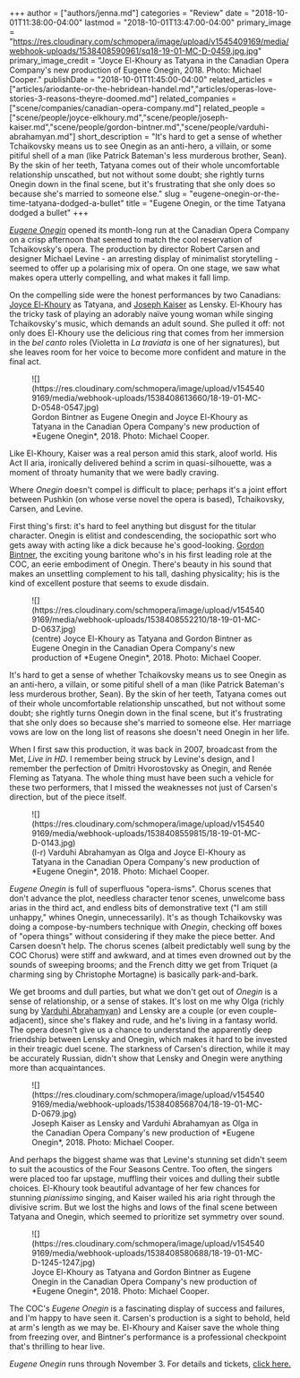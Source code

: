 +++
author = ["authors/jenna.md"]
categories = "Review"
date = "2018-10-01T11:38:00-04:00"
lastmod = "2018-10-01T13:47:00-04:00"
primary_image = "https://res.cloudinary.com/schmopera/image/upload/v1545409169/media/webhook-uploads/1538408590961/sq18-19-01-MC-D-0459.jpg.jpg"
primary_image_credit = "Joyce El-Khoury as Tatyana in the Canadian Opera Company's new production of Eugene Onegin, 2018. Photo: Michael Cooper."
publishDate = "2018-10-01T11:45:00-04:00"
related_articles = ["articles/ariodante-or-the-hebridean-handel.md","articles/operas-love-stories-3-reasons-theyre-doomed.md"]
related_companies = ["scene/companies/canadian-opera-company.md"]
related_people = ["scene/people/joyce-elkhoury.md","scene/people/joseph-kaiser.md","scene/people/gordon-bintner.md","scene/people/varduhi-abrahamyan.md"]
short_description = "It&#039;s hard to get a sense of whether Tchaikovsky means us to see Onegin as an anti-hero, a villain, or some pitiful shell of a man (like Patrick Bateman&#039;s less murderous brother, Sean). By the skin of her teeth, Tatyana comes out of their whole uncomfortable relationship unscathed, but not without some doubt; she rightly turns Onegin down in the final scene, but it&#039;s frustrating that she only does so because she&#039;s married to someone else."
slug = "eugene-onegin-or-the-time-tatyana-dodged-a-bullet"
title = "Eugene Onegin, or the time Tatyana dodged a bullet"
+++

[*Eugene Onegin*](https://www.coc.ca/productions/16460) opened its month-long run at the Canadian Opera Company on a crisp afternoon that seemed to match the cool reservation of Tchaikovsky's opera. The production by director Robert Carsen and designer Michael Levine - an arresting display of minimalist storytelling - seemed to offer up a polarising mix of opera. On one stage, we saw what makes opera utterly compelling, and what makes it fall limp.

On the compelling side were the honest performances by two Canadians: [Joyce El-Khoury](/scene/people/joyce-el-khoury/) as Tatyana, and [Joseph Kaiser](/scene/people/joseph-kaiser/) as Lensky. El-Khoury has the tricky task of playing an adorably naïve young woman while singing Tchaikovsky's music, which demands an adult sound. She pulled it off: not only does El-Khoury use the delicious ring that comes from her immersion in the *bel canto* roles (Violetta in *La traviata* is one of her signatures), but she leaves room for her voice to become more confident and mature in the final act.

<figure data-type="image">
![](https://res.cloudinary.com/schmopera/image/upload/v1545409169/media/webhook-uploads/1538408613660/18-19-01-MC-D-0548-0547.jpg)
<figcaption>Gordon Bintner as Eugene Onegin and Joyce El-Khoury as Tatyana in the Canadian Opera Company's new production of *Eugene Onegin*, 2018. Photo: Michael Cooper.</figcaption>
</figure>

Like El-Khoury, Kaiser was a real person amid this stark, aloof world. His Act II aria, ironically delivered behind a scrim in quasi-silhouette, was a moment of throaty humanity that we were badly craving.

Where *Onegin* doesn't compel is difficult to place; perhaps it's a joint effort between Pushkin (on whose verse novel the opera is based), Tchaikovsky, Carsen, and Levine. 

First thing's first: it's hard to feel anything but disgust for the titular character. Onegin is elitist and condescending, the sociopathic sort who gets away with acting like a dick because he's good-looking. [Gordon Bintner](/scene/people/gordon-bintner/), the exciting young baritone who's in his first leading role at the COC, an eerie embodiment of Onegin. There's beauty in his sound that makes an unsettling complement to his tall, dashing physicality; his is the kind of excellent posture that seems to exude disdain.

<figure data-type="image">
![](https://res.cloudinary.com/schmopera/image/upload/v1545409169/media/webhook-uploads/1538408552210/18-19-01-MC-D-0637.jpg)
<figcaption>(centre) Joyce El-Khoury as Tatyana and Gordon Bintner as Eugene Onegin in the Canadian Opera Company's new production of *Eugene Onegin*, 2018. Photo: Michael Cooper.</figcaption>
</figure>

It's hard to get a sense of whether Tchaikovsky means us to see Onegin as an anti-hero, a villain, or some pitiful shell of a man (like Patrick Bateman's less murderous brother, Sean). By the skin of her teeth, Tatyana comes out of their whole uncomfortable relationship unscathed, but not without some doubt; she rightly turns Onegin down in the final scene, but it's frustrating that she only does so because she's married to someone else. Her marriage vows are low on the long list of reasons she doesn't need Onegin in her life.

When I first saw this production, it was back in 2007, broadcast from the Met, *Live in HD*. I remember being struck by Levine's design, and I remember the perfection of Dmitri Hvorostovsky as Onegin, and Renée Fleming as Tatyana. The whole thing must have been such a vehicle for these two performers, that I missed the weaknesses not just of Carsen's direction, but of the piece itself.

<figure data-type="image">
![](https://res.cloudinary.com/schmopera/image/upload/v1545409169/media/webhook-uploads/1538408559815/18-19-01-MC-D-0143.jpg)
<figcaption>(l-r) Varduhi Abrahamyan as Olga and Joyce El-Khoury as Tatyana in the Canadian Opera Company's new production of *Eugene Onegin*, 2018. Photo: Michael Cooper.</figcaption>
</figure>

*Eugene Onegin* is full of superfluous "opera-isms". Chorus scenes that don't advance the plot, needless character tenor scenes, unwelcome bass arias in the third act, and endless bits of demonstrative text ("I am still unhappy," whines Onegin, unnecessarily). It's as though Tchaikovsky was doing a compose-by-numbers technique with *Onegin*, checking off boxes of "opera things" without considering if they make the piece better. And Carsen doesn't help. The chorus scenes (albeit predictably well sung by the COC Chorus) were stiff and awkward, and at times even drowned out by the sounds of sweeping brooms; and the French ditty we get from Triquet (a charming sing by Christophe Mortagne) is basically park-and-bark.

We get brooms and dull parties, but what we don't get out of *Onegin* is a sense of relationship, or a sense of stakes. It's lost on me why Olga (richly sung by [Varduhi Abrahamyan](/scene/people/varduhi-abrahamyan/)) and Lensky are a couple (or even couple-adjacent), since she's flakey and rude, and he's living in a fantasy world. The opera doesn't give us a chance to understand the apparently deep friendship between Lensky and Onegin, which makes it hard to be invested in their treagic duel scene. The starkness of Carsen's direction, while it may be accurately Russian, didn't show that Lensky and Onegin were anything more than acquaintances.

<figure data-type="image">
![](https://res.cloudinary.com/schmopera/image/upload/v1545409169/media/webhook-uploads/1538408568704/18-19-01-MC-D-0679.jpg)
<figcaption>Joseph Kaiser as Lensky and Varduhi Abrahamyan as Olga in the Canadian Opera Company's new production of *Eugene Onegin*, 2018. Photo: Michael Cooper.</figcaption>
</figure>

And perhaps the biggest shame was that Levine's stunning set didn't seem to suit the acoustics of the Four Seasons Centre. Too often, the singers were placed too far upstage, muffling their voices and dulling their subtle choices. El-Khoury took beautiful advantage of her few chances for stunning *pianissimo* singing, and Kaiser wailed his aria right through the divisive scrim. But we lost the highs and lows of the final scene between Tatyana and Onegin, which seemed to prioritize set symmetry over sound.

<figure data-type="image">
![](https://res.cloudinary.com/schmopera/image/upload/v1545409169/media/webhook-uploads/1538408580688/18-19-01-MC-D-1245-1247.jpg)
<figcaption>Joyce El-Khoury as Tatyana and Gordon Bintner as Eugene Onegin in the Canadian Opera Company's new production of *Eugene Onegin*, 2018. Photo: Michael Cooper.</figcaption>
</figure>

The COC's *Eugene Onegin* is a fascinating display of success and failures, and I'm happy to have seen it. Carsen's production is a sight to behold, held at arm's length as we may be. El-Khoury and Kaiser save the whole thing from freezing over, and Bintner's performance is a professional checkpoint that's thrilling to hear live.

*Eugene Onegin* runs through November 3. For details and tickets, [click here.](https://www.coc.ca/productions/16460)
